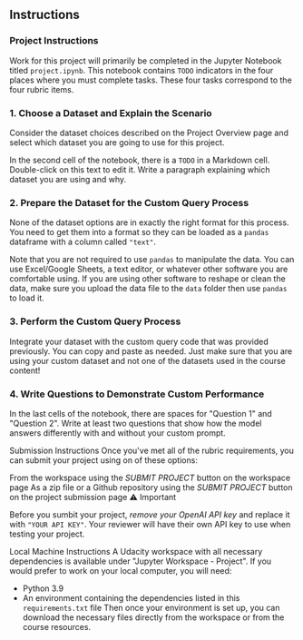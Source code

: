 ## Instructions
### Project Instructions
Work for this project will primarily be completed in the Jupyter Notebook titled `project.ipynb`. This notebook contains `TODO` indicators in the four places where you must complete tasks. These four tasks correspond to the four rubric items.

### 1. Choose a Dataset and Explain the Scenario
Consider the dataset choices described on the Project Overview page and select which dataset you are going to use for this project.

In the second cell of the notebook, there is a `TODO` in a Markdown cell. Double-click on this text to edit it. Write a paragraph explaining which dataset you are using and why.

### 2. Prepare the Dataset for the Custom Query Process
None of the dataset options are in exactly the right format for this process. You need to get them into a format so they can be loaded as a `pandas` dataframe with a column called `"text"`.

Note that you are not required to use `pandas` to manipulate the data. You can use Excel/Google Sheets, a text editor, or whatever other software you are comfortable using. If you are using other software to reshape or clean the data, make sure you upload the data file to the `data` folder then use `pandas` to load it.

### 3. Perform the Custom Query Process
Integrate your dataset with the custom query code that was provided previously. You can copy and paste as needed. Just make sure that you are using your custom dataset and not one of the datasets used in the course content!

### 4. Write Questions to Demonstrate Custom Performance
In the last cells of the notebook, there are spaces for "Question 1" and "Question 2". Write at least two questions that show how the model answers differently with and without your custom prompt.

Submission Instructions
Once you've met all of the rubric requirements, you can submit your project using on of these options:

From the workspace using the *SUBMIT PROJECT* button on the workspace page
As a zip file or a Github repository using the *SUBMIT PROJECT* button on the project submission page
⚠️ Important

Before you sumbit your project, *remove your OpenAI API key* and replace it with `"YOUR API KEY"`. Your reviewer will have their own API key to use when testing your project.

Local Machine Instructions
A Udacity workspace with all necessary dependencies is available under "Jupyter Workspace - Project". If you would prefer to work on your local computer, you will need:

- Python 3.9
- An environment containing the dependencies listed in this `requirements.txt` file
Then once your environment is set up, you can download the necessary files directly from the workspace or from the course resources.

